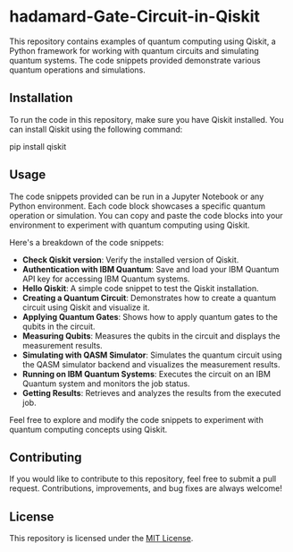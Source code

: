 # hadamard-Gate-Circuit-in-Qiskit

This repository contains examples of quantum computing using Qiskit, a Python framework for working with quantum circuits and simulating quantum systems. The code snippets provided demonstrate various quantum operations and simulations.

## Installation

To run the code in this repository, make sure you have Qiskit installed. You can install Qiskit using the following command:

pip install qiskit


## Usage

The code snippets provided can be run in a Jupyter Notebook or any Python environment. Each code block showcases a specific quantum operation or simulation. You can copy and paste the code blocks into your environment to experiment with quantum computing using Qiskit.

Here's a breakdown of the code snippets:

- **Check Qiskit version**: Verify the installed version of Qiskit.
- **Authentication with IBM Quantum**: Save and load your IBM Quantum API key for accessing IBM Quantum systems.
- **Hello Qiskit**: A simple code snippet to test the Qiskit installation.
- **Creating a Quantum Circuit**: Demonstrates how to create a quantum circuit using Qiskit and visualize it.
- **Applying Quantum Gates**: Shows how to apply quantum gates to the qubits in the circuit.
- **Measuring Qubits**: Measures the qubits in the circuit and displays the measurement results.
- **Simulating with QASM Simulator**: Simulates the quantum circuit using the QASM simulator backend and visualizes the measurement results.
- **Running on IBM Quantum Systems**: Executes the circuit on an IBM Quantum system and monitors the job status.
- **Getting Results**: Retrieves and analyzes the results from the executed job.

Feel free to explore and modify the code snippets to experiment with quantum computing concepts using Qiskit.

## Contributing

If you would like to contribute to this repository, feel free to submit a pull request. Contributions, improvements, and bug fixes are always welcome!

## License

This repository is licensed under the [MIT License](LICENSE).



